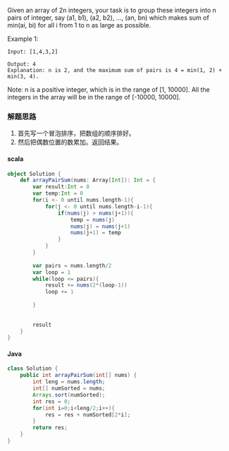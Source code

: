 
Given an array of 2n integers, your task is to group these integers into n pairs of integer, say (a1, b1), (a2, b2), ..., (an, bn) which makes sum of min(ai, bi) for all i from 1 to n as large as possible.

Example 1:
```
Input: [1,4,3,2]

Output: 4
Explanation: n is 2, and the maximum sum of pairs is 4 = min(1, 2) + min(3, 4).
```
Note:
n is a positive integer, which is in the range of [1, 10000].
All the integers in the array will be in the range of [-10000, 10000].

### 解题思路
1. 首先写一个冒泡排序，把数组的顺序排好。
2. 然后把偶数位置的数累加。返回结果。



#### scala

```scala
object Solution {
    def arrayPairSum(nums: Array[Int]): Int = {
        var result:Int = 0
        var temp:Int = 0
        for(i <- 0 until nums.length-1){
            for(j <- 0 until nums.length-i-1){
                if(nums(j) > nums(j+1)){
                    temp = nums(j)
                    nums(j) = nums(j+1)
                    nums(j+1) = temp
                }
            }
        }
     
        var pairs = nums.length/2
        var loop = 1
        while(loop <= pairs){
            result += nums(2*(loop-1))
            loop += 1
            
        }
        
        
        result
    }
}
```
#### Java
```java
class Solution {
    public int arrayPairSum(int[] nums) {
        int leng = nums.length;
        int[] numSorted = nums;
        Arrays.sort(numSorted);
        int res = 0;
        for(int i=0;i<leng/2;i++){
            res = res + numSorted[2*i];
        }
        return res;
    }
}
```